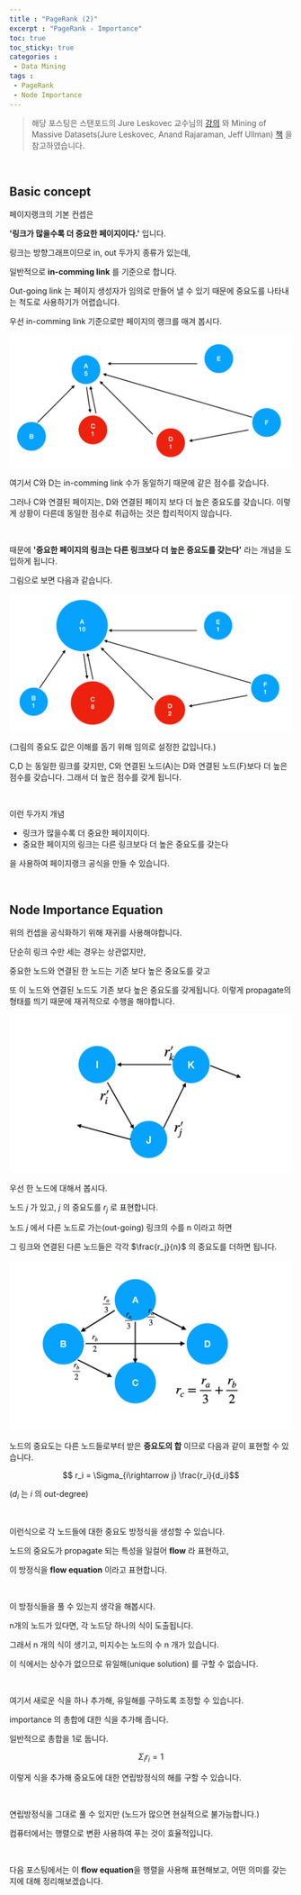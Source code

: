 ```yaml
---
title : "PageRank (2)"
excerpt : "PageRank - Importance"
toc: true
toc_sticky: true
categories :	
 - Data Mining
tags :
 - PageRank
 - Node Importance
---
```


> 해당 포스팅은 스탠포드의 Jure Leskovec 교수님의 [강의](https://www.youtube.com/playlist?list=PLLssT5z_DsK9JDLcT8T62VtzwyW9LNepV&app=desktop) 와 Mining of Massive Datasets(Jure Leskovec, Anand Rajaraman, Jeff Ullman) [책](http://www.mmds.org/) 을 참고하였습니다.

<br/>

## Basic concept

페이지랭크의 기본 컨셉은

**'링크가 많을수록 더 중요한 페이지이다.'** 입니다. 

링크는 방향그래프이므로 in, out 두가지 종류가 있는데,

일반적으로 **in-comming link** 를 기준으로 합니다. 

Out-going link 는 페이지 생성자가 임의로 만들어 낼 수 있기 때문에 중요도를 나타내는 척도로 사용하기가 어렵습니다. 

우선 in-comming link 기준으로만 페이지의 랭크를 매겨 봅시다.

![link more](/assets/img/DM/d006/00.png)



여기서 C와 D는 in-comming link 수가 동일하기 때문에 같은 점수를 갖습니다. 

그러나 C와 연결된 페이지는, D와 연결된 페이지 보다 더 높은 중요도를 갖습니다. 이렇게 상황이 다른데 동일한 점수로 취급하는 것은 합리적이지 않습니다.

<br/>

때문에 **'중요한 페이지의 링크는 다른 링크보다 더 높은 중요도를 갖는다'** 라는 개념을 도입하게 됩니다. 

그림으로 보면 다음과 같습니다. 

![importance link](/assets/img/DM/d006/01.png)

(그림의 중요도 값은 이해를 돕기 위해 임의로 설정한 값입니다.)

C,D 는 동일한 링크를 갖지만, C와 연결된 노드(A)는 D와 연결된 노드(F)보다 더 높은 점수를 갖습니다. 그래서 더 높은 점수를 갖게 됩니다.

<br/>

이런 두가지 개념

- 링크가 많을수록 더 중요한 페이지이다.
- 중요한 페이지의 링크는 다른 링크보다 더 높은 중요도를 갖는다

을 사용하여 페이지랭크 공식을 만들 수 있습니다. 

<br/>

## Node Importance Equation

위의 컨셉을 공식화하기 위해 재귀를 사용해야합니다.

단순히 링크 수만 세는 경우는 상관없지만,

중요한 노드와 연결된 한 노드는 기존 보다 높은 중요도를 갖고 

또 이 노드와 연결된 노드도 기존 보다 높은 중요도를 갖게됩니다. 이렇게 propagate의 형태를 띄기 때문에 재귀적으로 수행을 해야합니다. 

![propa](/assets/img/DM/d006/02.png)

우선 한 노드에 대해서 봅시다. 

노드 $j$ 가 있고, $j$ 의 중요도를 $r_j$ 로 표현합니다. 

노드 $j$ 에서 다른 노드로 가는(out-going) 링크의 수를 n 이라고 하면

그 링크와 연결된 다른 노드들은 각각 $\frac{r_j}{n}$ 의 중요도를 더하면 됩니다. 

![node r](/assets/img/DM/d006/03.png)

노드의 중요도는 다른 노드들로부터 받은 **중요도의 합** 이므로 다음과 같이 표현할 수 있습니다.

$$ r_i = \Sigma_{i\rightarrow j} \frac{r_i}{d_i}$$   

$(d_i$ 는 $i$ 의  out-degree)

<br/>

이런식으로 각 노드들에 대한 중요도 방정식을 생성할 수 있습니다. 

노드의 중요도가 propagate 되는 특성을 일컬어 **flow** 라 표현하고,

이 방정식을 **flow equation** 이라고 표현합니다. 

<br/>

이 방정식들을 풀 수 있는지 생각을 해봅시다. 

n개의 노드가 있다면, 각 노드당 하나의 식이 도출됩니다. 

그래서 n 개의 식이 생기고, 미지수는 노드의 수 n 개가 있습니다. 

이 식에서는 상수가 없으므로 유일해(unique solution) 를 구할 수 없습니다. 

<br/>

여기서 새로운 식을 하나 추가해, 유일해를 구하도록 조정할 수 있습니다.

importance 의 총합에 대한 식을 추가해 줍니다. 

일반적으로 총합을 1로 둡니다.

$$ \Sigma_i r_i = 1$$

이렇게 식을 추가해 중요도에 대한 연립방정식의 해를 구할 수 있습니다. 

<br/>

연립방정식을 그대로 풀 수 있지만 (노드가 많으면 현실적으로 불가능합니다.)

컴퓨터에서는 행렬으로 변환 사용하여 푸는 것이 효율적입니다. 

 <br/>

다음 포스팅에서는 이 **flow equation**을 행렬을 사용해 표현해보고, 어떤 의미를 갖는지에 대해 정리해보겠습니다.



